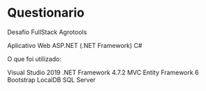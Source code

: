 # Questionario
Desafio FullStack Agrotools

Aplicativo Web ASP.NET (.NET Framework) C#

O que foi utilizado:

Visual Studio 2019
.NET Framework 4.7.2
MVC
Entity Framework 6
Bootstrap
LocalDB SQL Server


